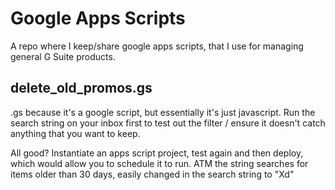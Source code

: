 # Google Apps Scripts
 A repo where I keep/share google apps scripts, that I use for managing general G Suite products.

 ## delete_old_promos.gs
 .gs because it's a google script, but essentially it's just javascript. 
 Run the search string on your inbox first to test out the filter / ensure it doesn't catch anything that you want to keep.

 All good? Instantiate an apps script project, test again and then deploy, which would allow you to schedule it to run. 
 ATM the string searches for items older than 30 days, easily changed in the search string to "Xd"
